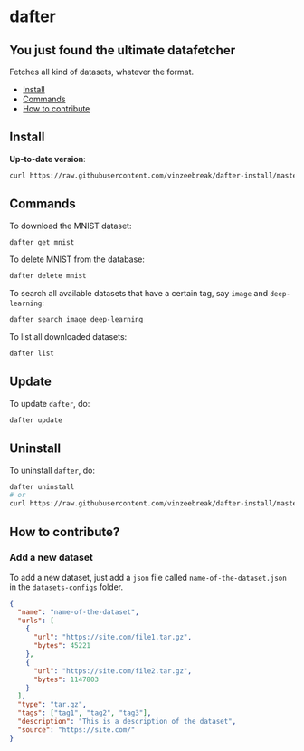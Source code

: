 # dafter

## You just found the ultimate datafetcher

Fetches all kind of datasets, whatever the format.

 - [Install](#install)
 - [Commands](#commands)
 - [How to contribute](#how-to-contribute)


## Install

**Up-to-date version**:
```bash
curl https://raw.githubusercontent.com/vinzeebreak/dafter-install/master/install.sh -sSf | bash -s -- --up-to-date
```

## Commands

To download the MNIST dataset:
```bash
dafter get mnist
```

To delete MNIST from the database:
```bash
dafter delete mnist
```

To search all available datasets that have a certain tag, say `image` and `deep-learning`:
```bash
dafter search image deep-learning
```

To list all downloaded datasets:
```bash
dafter list
```

## Update

To update `dafter`, do:
```bash
dafter update
```

## Uninstall

To uninstall `dafter`, do:

```bash
dafter uninstall
# or
curl https://raw.githubusercontent.com/vinzeebreak/dafter-install/master/uninstall.sh -sSf | bash
```

## How to contribute?

### Add a new dataset

To add a new dataset, just add a `json` file called `name-of-the-dataset.json` in the `datasets-configs` folder.

```json
{
  "name": "name-of-the-dataset",
  "urls": [
    {
      "url": "https://site.com/file1.tar.gz",
      "bytes": 45221
    },
    {
      "url": "https://site.com/file2.tar.gz",
      "bytes": 1147803
    }
  ],
  "type": "tar.gz",
  "tags": ["tag1", "tag2", "tag3"],
  "description": "This is a description of the dataset",
  "source": "https://site.com/"
}
```

